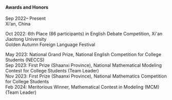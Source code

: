#### Awards and Honors
Sep 2022– Present  
Xi’an, China  

Oct 2022: 6th Place (86 participants) in English Debate Competition, Xi'an Jiaotong University  
Golden Autumn Foreign Language Festival  

May 2023: National Grand Prize, National English Competition for College Students (NECCS)  
Sep 2023: First Prize (Shaanxi Province), National Mathematical Modeling Contest for College Students (Team Leader)  
Nov 2023: First Prize (Shaanxi Province), National Mathematics Competition for College Students  
Feb 2024: Meritorious Winner, Mathematical Contest in Modeling (MCM) (Team Leader)
